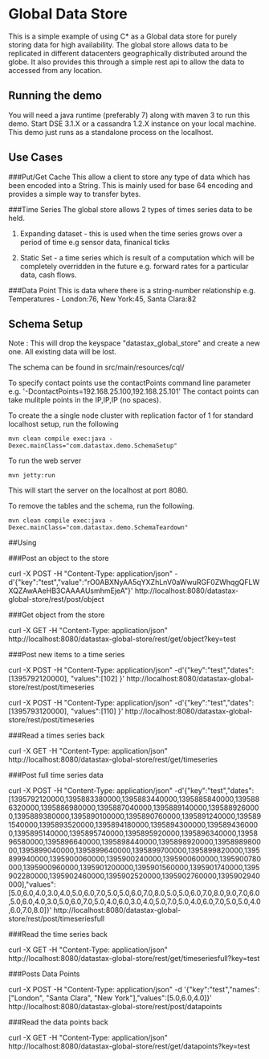 Global Data Store
========================================================

This is a simple example of using C* as a Global data store for purely storing data for high availability. The global store allows data to be replicated in different datacenters geographically distributed around the globe. It also provides this through a simple rest api to allow the data to accessed from any location.  

## Running the demo 

You will need a java runtime (preferably 7) along with maven 3 to run this demo. Start DSE 3.1.X or a cassandra 1.2.X instance on your local machine. This demo just runs as a standalone process on the localhost.

## Use Cases

###Put/Get Cache
This allow a client to store any type of data which has been encoded into a String. This is mainly used for base 64 encoding and provides a simple way to transfer bytes.

###Time Series
The global store allows 2 types of times series data to be held.

1. Expanding dataset - this is used when the time series grows over a period of time e.g sensor data, finanical ticks

2. Static Set - a time series which is result of a computation which will be completely overridden in the future e.g. forward rates for a particular data, cash flows. 

###Data Point
This is data where there is a string-number relationship e.g. Temperatures - London:76, New York:45, Santa Clara:82

## Schema Setup
Note : This will drop the keyspace "datastax_global_store" and create a new one. All existing data will be lost. 

The schema can be found in src/main/resources/cql/

To specify contact points use the contactPoints command line parameter e.g. '-DcontactPoints=192.168.25.100,192.168.25.101'
The contact points can take mulitple points in the IP,IP,IP (no spaces).

To create the a single node cluster with replication factor of 1 for standard localhost setup, run the following

    mvn clean compile exec:java -Dexec.mainClass="com.datastax.demo.SchemaSetup"

To run the web server 

    mvn jetty:run
    
This will start the server on the localhost at port 8080.

To remove the tables and the schema, run the following.

    mvn clean compile exec:java -Dexec.mainClass="com.datastax.demo.SchemaTeardown"
	
##Using

###Post an object to the store

curl -X POST -H "Content-Type: application/json" -d'{"key":"test","value":"rO0ABXNyAA5qYXZhLnV0aWwuRGF0ZWhqgQFLWXQZAwAAeHB3CAAAAUsmhmEjeA"}' http://localhost:8080/datastax-global-store/rest/post/object

###Get object from the store

curl -X GET -H "Content-Type: application/json" http://localhost:8080/datastax-global-store/rest/get/object?key=test

###Post new items to a time series

curl -X POST -H "Content-Type: application/json" -d'{"key":"test","dates":[1395792120000], "values":[102] }' http://localhost:8080/datastax-global-store/rest/post/timeseries

curl -X POST -H "Content-Type: application/json" -d'{"key":"test","dates":[1395793120000], "values":[110] }' http://localhost:8080/datastax-global-store/rest/post/timeseries

###Read a times series back
 
curl -X GET -H "Content-Type: application/json" http://localhost:8080/datastax-global-store/rest/get/timeseries

###Post full time series data

curl -X POST -H "Content-Type: application/json" -d'{"key":"test","dates":[1395792120000,1395883380000,1395883440000,1395885840000,1395886320000,1395886980000,1395887040000,1395889140000,1395889260000,1395889380000,1395890100000,1395890760000,1395891240000,1395891540000,1395893520000,1395894180000,1395894300000,1395894360000,1395895140000,1395895740000,1395895920000,1395896340000,1395896580000,1395896640000,1395898440000,1395898920000,1395898980000,1395899040000,1395899640000,1395899700000,1395899820000,1395899940000,1395900060000,1395900240000,1395900600000,1395900780000,1395900960000,1395901200000,1395901560000,1395901740000,1395902280000,1395902460000,1395902520000,1395902760000,1395902940000],"values":[5.0,6.0,4.0,3.0,4.0,5.0,6.0,7.0,5.0,5.0,6.0,7.0,8.0,5.0,5.0,6.0,7.0,8.0,9.0,7.0,6.0,5.0,6.0,4.0,3.0,5.0,6.0,7.0,5.0,4.0,6.0,3.0,4.0,5.0,7.0,5.0,4.0,6.0,7.0,5.0,5.0,4.0,6.0,7.0,8.0]}' http://localhost:8080/datastax-global-store/rest/post/timeseriesfull

###Read the time series back

curl -X GET -H "Content-Type: application/json"  http://localhost:8080/datastax-global-store/rest/get/timeseriesfull?key=test

###Posts Data Points 

curl -X POST -H "Content-Type: application/json" -d '{"key":"test","names":["London", "Santa Clara", "New York"],"values":[5.0,6.0,4.0]}' http://localhost:8080/datastax-global-store/rest/post/datapoints

###Read the data points back

curl -X GET -H "Content-Type: application/json" http://localhost:8080/datastax-global-store/rest/get/datapoints?key=test



